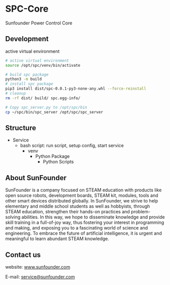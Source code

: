 # SPC-Core 
Sunfounder Power Control Core

## Development

active virtual environment
```bash
# active virtual environment
source /opt/spc/venv/bin/activate

# build spc package
python3 -m build
# install spc package
pip3 install dist/spc-0.0.1-py3-none-any.whl --force-reinstall
# cleanup
rm -rf dist/ build/ spc.egg-info/

# Copy spc_server.py to /opt/spc/bin
cp ~/spc/bin/spc_server /opt/spc/spc_server
```

## Structure
- Service
  - bash script: run script, setup config, start service
    - venv
      - Python Package
        - Python Scripts

## About SunFounder
SunFounder is a company focused on STEAM education with products like open source robots, development boards, STEAM kit, modules, tools and other smart devices distributed globally. In SunFounder, we strive to help elementary and middle school students as well as hobbyists, through STEAM education, strengthen their hands-on practices and problem-solving abilities. In this way, we hope to disseminate knowledge and provide skill training in a full-of-joy way, thus fostering your interest in programming and making, and exposing you to a fascinating world of science and engineering. To embrace the future of artificial intelligence, it is urgent and meaningful to learn abundant STEAM knowledge.

## Contact us
website:
    www.sunfounder.com

E-mail:
    service@sunfounder.com